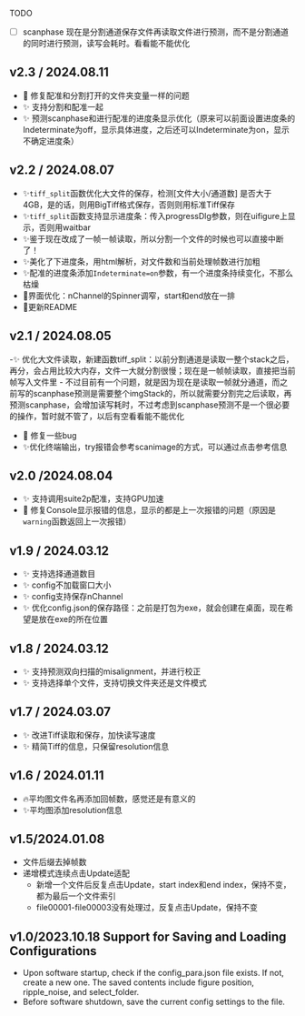 TODO

- [ ] scanphase 现在是分割通道保存文件再读取文件进行预测，而不是分割通道的同时进行预测，读写会耗时。看看能不能优化

## v2.3 / 2024.08.11

- 🐛 修复配准和分割打开的文件夹变量一样的问题
- ✨ 支持分割和配准一起
- ✨ 预测scanphase和进行配准的进度条显示优化（原来可以前面设置进度条的Indeterminate为off，显示具体进度，之后还可以Indeterminate为on，显示不确定进度条）


## v2.2 / 2024.08.07

* ✨`tiff_split`函数优化大文件的保存，检测[文件大小/通道数] 是否大于4GB，是的话，则用BigTiff格式保存，否则则用标准Tiff保存
* ✨`tiff_split`函数支持显示进度条：传入progressDlg参数，则在uifigure上显示，否则用waitbar
* ✨鉴于现在改成了一帧一帧读取，所以分割一个文件的时候也可以直接中断了！
* ✨美化了下进度条，用html解析，对文件数和当前处理帧数进行加粗
* ✨配准的进度条添加`Indeterminate=on`参数，有一个进度条持续变化，不那么枯燥
* 💄界面优化：nChannel的Spinner调窄，start和end放在一排
* 📝更新README

## v2.1 / 2024.08.05

-✨ 优化大文件读取，新建函数tiff_split：以前分割通道是读取一整个stack之后，再分，会占用比较大内存，文件一大就分割很慢；现在是一帧帧读取，直接把当前帧写入文件里
    - 不过目前有一个问题，就是因为现在是读取一帧就分通道，而之前写的scanphase预测是需要整个imgStack的，所以就需要分割完之后读取，再预测scanphase，会增加读写耗时，不过考虑到scanphase预测不是一个很必要的操作，暂时就不管了，以后有空看看能不能优化

- 🐛 修复一些bug
- ✨优化终端输出，try报错会参考scanimage的方式，可以通过点击参考信息

## v2.0 /2024.08.04

- ✨ 支持调用suite2p配准，支持GPU加速
- 🐛 修复Console显示报错的信息，显示的都是上一次报错的问题（原因是 `warning`函数返回上一次报错）

## v1.9 / 2024.03.12

- ✨ 支持选择通道数目
- ✨ config不加载窗口大小
- ✨ config支持保存nChannel
- ✨ 优化config.json的保存路径：之前是打包为exe，就会创建在桌面，现在希望是放在exe的所在位置

## v1.8 / 2024.03.12

- ✨ 支持预测双向扫描的misalignment，并进行校正
- ✨ 支持选择单个文件，支持切换文件夹还是文件模式

## v1.7 / 2024.03.07

- ✨ 改进Tiff读取和保存，加快读写速度
- ✨ 精简Tiff的信息，只保留resolution信息

## v1.6 / 2024.01.11

* 🔥平均图文件名再添加回帧数，感觉还是有意义的
* ✨平均图添加resolution信息

## v1.5/2024.01.08

- 文件后缀去掉帧数
- 递增模式连续点击Update适配
  * 新增一个文件后反复点击Update，start index和end index，保持不变，都为最后一个文件索引
  * file00001-file00003没有处理过，反复点击Update，保持不变

## v1.0/2023.10.18 Support for Saving and Loading Configurations

- Upon software startup, check if the config_para.json file exists. If not, create a new one. The saved contents include figure position, ripple_noise, and select_folder.
- Before software shutdown, save the current config settings to the file.
